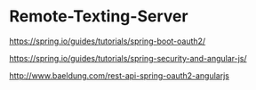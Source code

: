 # Remote-Texting-Server

https://spring.io/guides/tutorials/spring-boot-oauth2/

https://spring.io/guides/tutorials/spring-security-and-angular-js/

http://www.baeldung.com/rest-api-spring-oauth2-angularjs

